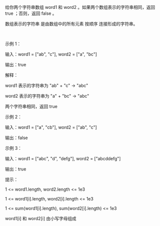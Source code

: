 给你两个字符串数组 word1 和 word2 。如果两个数组表示的字符串相同，返回 true ；否则，返回 false 。

数组表示的字符串 是由数组中的所有元素 按顺序 连接形成的字符串。

 

示例 1：

输入：word1 = ["ab", "c"], word2 = ["a", "bc"]

输出：true

解释：

word1 表示的字符串为 "ab" + "c" -> "abc"

word2 表示的字符串为 "a" + "bc" -> "abc"

两个字符串相同，返回 true

示例 2：

输入：word1 = ["a", "cb"], word2 = ["ab", "c"]

输出：false

示例 3：

输入：word1  = ["abc", "d", "defg"], word2 = ["abcddefg"]

输出：true
 

提示：

1 <= word1.length, word2.length <= 1e3

1 <= word1[i].length, word2[i].length <= 1e3

1 <= sum(word1[i].length), sum(word2[i].length) <= 1e3

word1[i] 和 word2[i] 由小写字母组成

